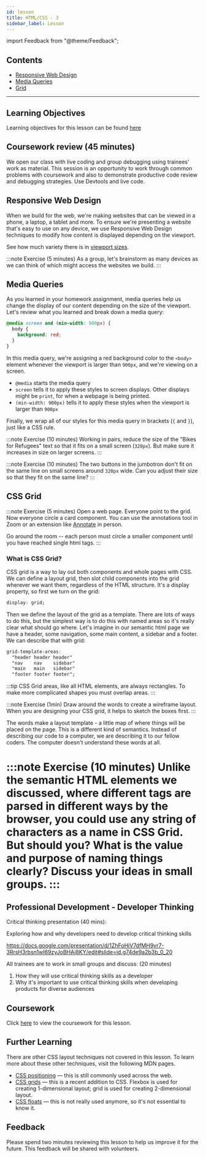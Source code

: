 ```yaml
---
id: lesson
title: HTML/CSS - 3
sidebar_label: Lesson
---
```


import Feedback from "@theme/Feedback";

## Contents

- [Responsive Web Design](#responsive-web-design)
- [Media Queries](#media-queries)
- [Grid](#grid)

---

## Learning Objectives

Learning objectives for this lesson can be found [here](./learning-objectives.md)

## Coursework review (45 minutes)

We open our class with live coding and group debugging using trainees' work as material. This session is an opportunity to work through common problems with coursework and also to demonstrate productive code review and debugging strategies. Use Devtools and live code.

## Responsive Web Design

When we build for the web, we're making websites that can be viewed in a phone, a laptop, a tablet and more. To ensure we're presenting a website that's easy to use on any device, we use Responsive Web Design techniques to modify how content is displayed depending on the viewport.

See how much variety there is in [viewport sizes](https://decadecity.net/blog/2014/08/19/a-device-agnostic-approach-to-inlining-css).

:::note Exercise (5 minutes)
As a group, let's brainstorm as many devices as we can think of which might access the websites we build.
:::

## Media Queries

As you learned in your homework assignment, media queries help us change the display of our content depending on the size of the viewport. Let's review what you learned and break down a media query:

```css
@media screen and (min-width: 900px) {
  body {
    background: red;
  }
}
```

In this media query, we're assigning a red background color to the `<body>` element whenever the viewport is larger than `900px`, and we're viewing on a screen.

- `@media` starts the media query
- `screen` tells it to apply these styles to screen displays. Other displays
  might be `print`, for when a webpage is being printed.
- `(min-width: 900px)` tells it to apply these styles when the viewport is
  larger than `900px`

Finally, we wrap all of our styles for this media query in brackets (`{` and `}`), just like a CSS rule.

:::note Exercise (10 minutes)
Working in pairs, reduce the size of the "Bikes for Refugees" text so that it fits on a small screen (`320px`). But make sure it increases in size on larger screens.
:::

:::note Exercise (10 minutes)
The two buttons in the jumbotron don't fit on the same line on small screens around `320px` wide. Can you adjust their size so that they fit on the same line?
:::

## CSS Grid

:::note Exercise (5 minutes)
Open a web page.
Everyone point to the grid.
Now everyone circle a card component. You can use the annotations tool in Zoom or an extension like [Annotate](https://chrome.google.com/webstore/detail/annotate-web-annotations/gdojjgflncpbcfmenbkndfhoamlhajmf/related) in person.

Go around the room -- each person must circle a smaller component until you have reached single html tags.
:::

### What is CSS Grid?

CSS grid is a way to lay out both components and whole pages with CSS. We can define a layout grid, then slot child components into the grid wherever we want them, regardless of the HTML structure. It's a display property, so first we turn on the grid:

```css
display: grid;
```

Then we define the layout of the grid as a template. There are lots of ways to do this, but the simplest way is to do this with named areas so it's really clear what should go where. Let's imagine in our semantic html page we have a header, some navigation, some main content, a sidebar and a footer. We can describe that with grid:

```css
grid-template-areas:
  "header header header"
  "nav    nav    sidebar"
  "main   main   sidebar"
  "footer footer footer";
```

:::tip
CSS Grid areas, like all HTML elements, are always rectangles. To make more complicated shapes you must overlap areas.
:::

:::note Exercise (1min)
Draw around the words to create a wireframe layout. When you are designing your CSS grid, it helps to sketch the boxes first.
:::

The words make a layout template - a little map of where things will be placed on the page. This is a different kind of semantics. Instead of describing our code to a computer, we are describing it to our fellow coders. The computer doesn't understand these words at all.

:::note Exercise (10 minutes)
Unlike the semantic HTML elements we discussed, where different tags are parsed in different ways by the browser, you could use any string of characters as a name in CSS Grid. But should you? What is the value and purpose of naming things clearly? Discuss your ideas in small groups.
:::
=======
## Professional Development - Developer Thinking
Critical thinking presentation  (40 mins):

Exploring how and why developers need to develop critical thinking skills

https://docs.google.com/presentation/d/1ZhFoHiV7dfMH9vr7-3RrsH3rbsn1wI69zyJoBHAi8KY/edit#slide=id.g74de9a2b3b_0_20

All trainees are to work in small groups and discuss: (20 minutes) 

1) How they will use critical thinking skills as a developer 
2) Why it's important to use critical thinking skills when developing products for diverse audiences 

## Coursework

Click [here](./homework) to view the coursework for this lesson.


## Further Learning

There are other CSS layout techniques not covered in this lesson.
To learn more about these other techniques, visit the following MDN pages.

- [CSS positioning](https://developer.mozilla.org/en-US/docs/Learn/CSS/CSS_layout/Positioning) — this is still commonly used across the web.
- [CSS grids](https://developer.mozilla.org/en-US/docs/Learn/CSS/CSS_layout/Grids) — this is a recent addition to CSS. Flexbox is used for creating 1-dimensional layout; grid is used for creating 2-dimensional layout.
- [CSS floats](https://developer.mozilla.org/en-US/docs/Learn/CSS/CSS_layout/Floats) — this is not really used anymore, so it's not essential to know it.

## Feedback

Please spend two minutes reviewing this lesson to help us improve it for the future. This feedback will be shared with volunteers.

<Feedback module="HTML/CSS" week="Week 2" />
